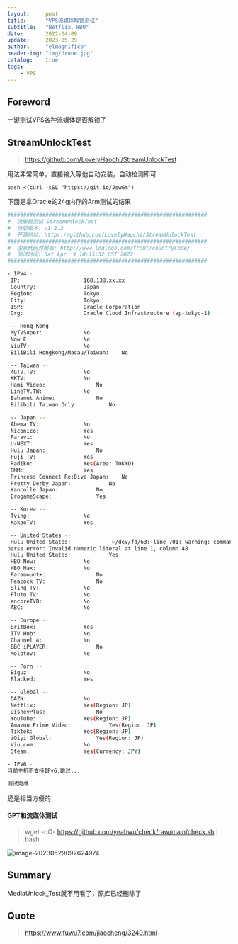 ```yaml
---
layout:     post
title:      "VPS流媒体解锁测试"
subtitle:   "Netflix，HBO"
date:       2022-04-09
update:     2023-05-29
author:     "elmagnifico"
header-img: "img/drone.jpg"
catalog:    true
tags:
    - VPS
---
```


## Foreword

一键测试VPS各种流媒体是否解锁了



## StreamUnlockTest

> https://github.com/LovelyHaochi/StreamUnlockTest

用法非常简单，直接输入等他自动安装，自动检测即可

```
bash <(curl -sSL "https://git.io/JswGm")
```



下面是拿Oracle的24g内存的Arm测试的结果
```bash
###############################################################
#  流解锁测试 StreamUnlockTest
#  当前版本: v1.2.2
#  开源地址: https://github.com/LovelyHaochi/StreamUnlockTest
###############################################################
#  国家代码对照表: http://www.loglogo.com/front/countryCode/
#  测试时间: Sat Apr  9 10:15:32 CST 2022
###############################################################

- IPV4 -
 IP:					168.138.xx.xx
 Country:				Japan
 Region:				Tokyo
 City:					Tokyo
 ISP:					Oracle Corporation
 Org:					Oracle Cloud Infrastructure (ap-tokyo-1)

 -- Hong Kong --
 MyTVSuper:				No
 Now E:					No
 ViuTV:					No
 BiliBili Hongkong/Macau/Taiwan:	No

 -- Taiwan --
 4GTV.TV:				No
 KKTV:					No
 Hami Video:				No
 LineTV.TW:				No
 Bahamut Anime:				No
 Bilibili Taiwan Only:			No

 -- Japan --
 Abema.TV:				No
 Niconico:				Yes
 Paravi:				No
 U-NEXT:				Yes
 Hulu Japan:				No
 Fuji TV:				Yes
 Radiko:				Yes(Area: TOKYO)
 DMM:					Yes
 Princess Connect Re:Dive Japan:	No
 Pretty Derby Japan:			No
 Kancolle Japan:			No
 ErogameScape:				Yes

 -- Korea --
 Tving:					No
 KakaoTV:				Yes

 -- United States --
 Hulu United States:			->/dev/fd/63: line 701: warning: command substitution: ignored null byte in input
parse error: Invalid numeric literal at line 1, column 48
 Hulu United States:			Yes
 HBO Now:				No
 HBO Max:				No
 Paramount+:				No
 Peacock TV:				No
 Sling TV:				No
 Pluto TV:				No
 encoreTVB:				No
 ABC:					No

 -- Europe --
 BritBox:				Yes
 ITV Hub:				No
 Channel 4:				No
 BBC iPLAYER:				No
 Molotov:				No

 -- Porn --
 Biguz:					No
 Blacked:				Yes

 -- Global --
 DAZN:					No
 Netflix:				Yes(Region: JP)
 DisneyPlus:				No
 YouTube:				Yes(Region: JP)
 Amazon Prime Video:			Yes(Region: JP)
 Tiktok:				Yes(Region: JP)
 iQiyi Global:				Yes(Region: JP)
 Viu.com:				No
 Steam:					Yes(Currency: JPY)

- IPV6 -
当前主机不支持IPv6,跳过...

测试完成.

```

还是相当方便的



#### GPT和流媒体测试

> wget -qO- https://github.com/yeahwu/check/raw/main/check.sh | bash



![image-20230529092624974](https://img.elmagnifico.tech/static/upload/elmagnifico/202305290926116.png)



## Summary

MediaUnlock_Test就不用看了，原库已经删除了



## Quote

> https://www.fuwu7.com/jiaocheng/3240.html

